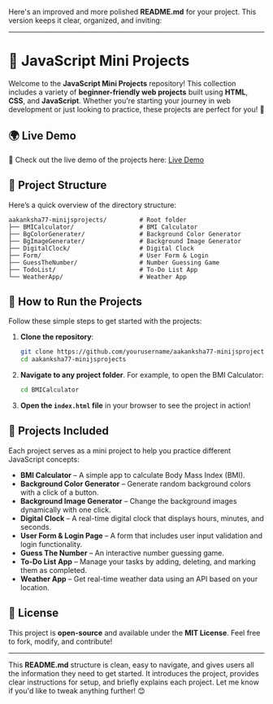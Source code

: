 Here's an improved and more polished **README.md** for your project. This version keeps it clear, organized, and inviting:

---

# 🌟 JavaScript Mini Projects

Welcome to the **JavaScript Mini Projects** repository! This collection includes a variety of **beginner-friendly web projects** built using **HTML**, **CSS**, and **JavaScript**. Whether you're starting your journey in web development or just looking to practice, these projects are perfect for you! 🚀

## 🌍 Live Demo

🔗 Check out the live demo of the projects here: [Live Demo](https://your-live-demo-link.com)

## 📂 Project Structure

Here’s a quick overview of the directory structure:

```
aakanksha77-minijsprojects/         # Root folder
├── BMICalculator/                  # BMI Calculator
├── BgColorGenerater/               # Background Color Generator
├── BgImageGenerater/               # Background Image Generator
├── DigitalClock/                   # Digital Clock
├── Form/                           # User Form & Login
├── GuessTheNumber/                 # Number Guessing Game
├── TodoList/                       # To-Do List App
└── WeatherApp/                     # Weather App
```

## 🚀 How to Run the Projects

Follow these simple steps to get started with the projects:

1. **Clone the repository**:
   ```bash
   git clone https://github.com/yourusername/aakanksha77-minijsprojects.git
   cd aakanksha77-minijsprojects
   ```

2. **Navigate to any project folder**. For example, to open the BMI Calculator:
   ```bash
   cd BMICalculator
   ```

3. **Open the `index.html` file** in your browser to see the project in action!

## 📌 Projects Included

Each project serves as a mini project to help you practice different JavaScript concepts:

- **BMI Calculator** – A simple app to calculate Body Mass Index (BMI).
- **Background Color Generator** – Generate random background colors with a click of a button.
- **Background Image Generator** – Change the background images dynamically with one click.
- **Digital Clock** – A real-time digital clock that displays hours, minutes, and seconds.
- **User Form & Login Page** – A form that includes user input validation and login functionality.
- **Guess The Number** – An interactive number guessing game.
- **To-Do List App** – Manage your tasks by adding, deleting, and marking them as completed.
- **Weather App** – Get real-time weather data using an API based on your location.

## 📜 License

This project is **open-source** and available under the **MIT License**. Feel free to fork, modify, and contribute!

---

This **README.md** structure is clean, easy to navigate, and gives users all the information they need to get started. It introduces the project, provides clear instructions for setup, and briefly explains each project. Let me know if you'd like to tweak anything further! 😊
